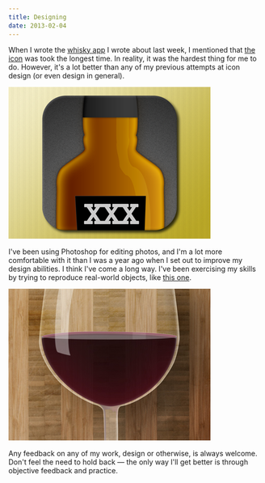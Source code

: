 ```yaml
---
title: Designing
date: 2013-02-04
---
```



When I wrote the [whisky app](/blog/whiskey-list) I wrote about last week, I mentioned that [the icon](http://dribbble.com/shots/922178-Whiskey-List) was took the longest time. In reality, it was the hardest thing for me to do. However, it's a lot better than any of my previous attempts at icon design (or even design in general).

![](13E2577B36E54C039448B5C0F643A39F.png)

I've been using Photoshop for editing photos, and I'm a lot more comfortable with it than I was a year ago when I set out to improve my design abilities. I think I've come a long way. I've been exercising my skills by trying to reproduce real-world objects, like [this one](http://dribbble.com/shots/926143-Wine-List-II).

![](43E52D87514249D0AAB0132E756E0AB4.jpg)

Any feedback on any of my work, design or otherwise, is always welcome. Don't feel the need to hold back — the only way I'll get better is through objective feedback and practice.


  
